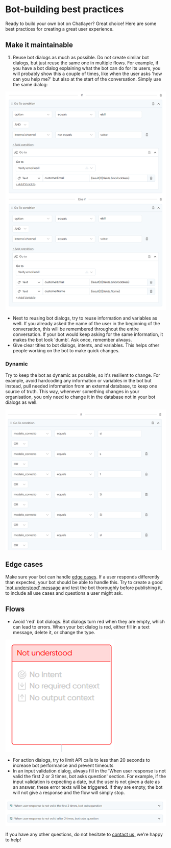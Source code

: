 # Bot-building best practices

Ready to build your own bot on Chatlayer? Great choice! Here are some best practices for creating a great user experience.

## Make it maintainable

1. Reuse bot dialogs as much as possible. Do not create similar bot dialogs, but just reuse the same one in multiple flows. For example, if you have a bot dialog explaining what the bot can do for its users, you will probably show this a couple of times, like when the user asks 'how can you help me?' but also at the start of the conversation. Simply use the same dialog:&#x20;

![An example how the same bot dialog is reused at the end of different flows with different variables](<../../.gitbook/assets/image (711) (1).png>)

* Next to reusing bot dialogs, try to reuse information and variables as well. If you already asked the name of the user in the beginning of the conversation, this will be remembered throughout the entire conversation. If your bot would keep asking for the same information, it makes the bot look 'dumb'. Ask once, remember always.
* Give clear titles to bot dialogs, intents, and variables. This helps other people working on the bot to make quick changes.

### Dynamic

Try to keep the bot as dynamic as possible, so it's resilient to change. For example, avoid hardcoding any information or variables in the bot but instead, pull needed information from an external database, to keep one source of truth. This way, whenever something changes in your organisation, you only need to change it in the database not in your bot dialogs as well.&#x20;

![An example of a non-dynamic bot with hardcoded values. Instead, create an intent or entity to cover all possible spellings.](<../../.gitbook/assets/image (685).png>)

## Edge cases

Make sure your bot can handle [edge cases](https://docs.chatlayer.ai/tutorials/getting-started#06e9). If a user responds differently than expected, your bot should be able to handle this. Try to create a good ['not understood' message](https://docs.chatlayer.ai/tips-and-best-practices/not-understood-bot-dialog) and test the bot thoroughly before publishing it, to include all use cases and questions a user might ask.&#x20;

## Flows

* Avoid 'red' bot dialogs. Bot dialogs turn red when they are empty, which can lead to errors. When your bot dialog is red, either fill in a text message, delete it, or change the type.

![An example of a 'red' bot dialog](<../../.gitbook/assets/image (684).png>)

* For action dialogs, try to limit API calls to less than 20 seconds to increase bot performance and prevent timeouts
* In an input validation dialog, always fill in the 'When user response is not valid the first 2 or 3 times, bot asks question' section. For example, if the input validation is expecting a date, but the user is not given a date as an answer, these error texts will be triggered. If they are empty, the bot will not give a response and the flow will simply stop.&#x20;

![](<../../.gitbook/assets/image (703) (1).png>)

If you have any other questions, do not hesitate to [contact us,](https://docs.chatlayer.ai/support/get-in-touch) we're happy to help!

